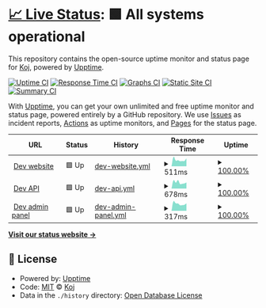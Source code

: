 # [📈 Live Status](https://status.kojdev.com): <!--live status--> **🟩 All systems operational**

This repository contains the open-source uptime monitor and status page for [Koj](https://koj.co/engineering), powered by [Upptime](https://github.com/upptime/upptime).

[![Uptime CI](https://github.com/koj-co/status.kojdev.com/workflows/Uptime%20CI/badge.svg)](https://github.com/koj-co/status.kojdev.com/actions?query=workflow%3A%22Uptime+CI%22)
[![Response Time CI](https://github.com/koj-co/status.kojdev.com/workflows/Response%20Time%20CI/badge.svg)](https://github.com/koj-co/status.kojdev.com/actions?query=workflow%3A%22Response+Time+CI%22)
[![Graphs CI](https://github.com/koj-co/status.kojdev.com/workflows/Graphs%20CI/badge.svg)](https://github.com/koj-co/status.kojdev.com/actions?query=workflow%3A%22Graphs+CI%22)
[![Static Site CI](https://github.com/koj-co/status.kojdev.com/workflows/Static%20Site%20CI/badge.svg)](https://github.com/koj-co/status.kojdev.com/actions?query=workflow%3A%22Static+Site+CI%22)
[![Summary CI](https://github.com/koj-co/status.kojdev.com/workflows/Summary%20CI/badge.svg)](https://github.com/koj-co/status.kojdev.com/actions?query=workflow%3A%22Summary+CI%22)

With [Upptime](https://upptime.js.org), you can get your own unlimited and free uptime monitor and status page, powered entirely by a GitHub repository. We use [Issues](https://github.com/koj-co/status.kojdev.com/issues) as incident reports, [Actions](https://github.com/koj-co/status.kojdev.com/actions) as uptime monitors, and [Pages](https://status.kojdev.com) for the status page.

<!--start: status pages-->
<!-- This summary is generated by Upptime (https://github.com/upptime/upptime) -->
<!-- Do not edit this manually, your changes will be overwritten -->
<!-- prettier-ignore -->
| URL | Status | History | Response Time | Uptime |
| --- | ------ | ------- | ------------- | ------ |
| <img alt="" src="https://favicons.githubusercontent.com/kojdev.com" height="13"> [Dev website](https://kojdev.com) | 🟩 Up | [dev-website.yml](https://github.com/koj-co/status.kojdev.com/commits/HEAD/history/dev-website.yml) | <details><summary><img alt="Response time graph" src="./graphs/dev-website/response-time-week.png" height="20"> 511ms</summary><br><a href="https://status.kojdev.com/history/dev-website"><img alt="Response time 539" src="https://img.shields.io/endpoint?url=https%3A%2F%2Fraw.githubusercontent.com%2Fkoj-co%2Fstatus.kojdev.com%2FHEAD%2Fapi%2Fdev-website%2Fresponse-time.json"></a><br><a href="https://status.kojdev.com/history/dev-website"><img alt="24-hour response time 446" src="https://img.shields.io/endpoint?url=https%3A%2F%2Fraw.githubusercontent.com%2Fkoj-co%2Fstatus.kojdev.com%2FHEAD%2Fapi%2Fdev-website%2Fresponse-time-day.json"></a><br><a href="https://status.kojdev.com/history/dev-website"><img alt="7-day response time 511" src="https://img.shields.io/endpoint?url=https%3A%2F%2Fraw.githubusercontent.com%2Fkoj-co%2Fstatus.kojdev.com%2FHEAD%2Fapi%2Fdev-website%2Fresponse-time-week.json"></a><br><a href="https://status.kojdev.com/history/dev-website"><img alt="30-day response time 596" src="https://img.shields.io/endpoint?url=https%3A%2F%2Fraw.githubusercontent.com%2Fkoj-co%2Fstatus.kojdev.com%2FHEAD%2Fapi%2Fdev-website%2Fresponse-time-month.json"></a><br><a href="https://status.kojdev.com/history/dev-website"><img alt="1-year response time 539" src="https://img.shields.io/endpoint?url=https%3A%2F%2Fraw.githubusercontent.com%2Fkoj-co%2Fstatus.kojdev.com%2FHEAD%2Fapi%2Fdev-website%2Fresponse-time-year.json"></a></details> | <details><summary><a href="https://status.kojdev.com/history/dev-website">100.00%</a></summary><a href="https://status.kojdev.com/history/dev-website"><img alt="All-time uptime 98.18%" src="https://img.shields.io/endpoint?url=https%3A%2F%2Fraw.githubusercontent.com%2Fkoj-co%2Fstatus.kojdev.com%2FHEAD%2Fapi%2Fdev-website%2Fuptime.json"></a><br><a href="https://status.kojdev.com/history/dev-website"><img alt="24-hour uptime 100.00%" src="https://img.shields.io/endpoint?url=https%3A%2F%2Fraw.githubusercontent.com%2Fkoj-co%2Fstatus.kojdev.com%2FHEAD%2Fapi%2Fdev-website%2Fuptime-day.json"></a><br><a href="https://status.kojdev.com/history/dev-website"><img alt="7-day uptime 100.00%" src="https://img.shields.io/endpoint?url=https%3A%2F%2Fraw.githubusercontent.com%2Fkoj-co%2Fstatus.kojdev.com%2FHEAD%2Fapi%2Fdev-website%2Fuptime-week.json"></a><br><a href="https://status.kojdev.com/history/dev-website"><img alt="30-day uptime 94.46%" src="https://img.shields.io/endpoint?url=https%3A%2F%2Fraw.githubusercontent.com%2Fkoj-co%2Fstatus.kojdev.com%2FHEAD%2Fapi%2Fdev-website%2Fuptime-month.json"></a><br><a href="https://status.kojdev.com/history/dev-website"><img alt="1-year uptime 98.18%" src="https://img.shields.io/endpoint?url=https%3A%2F%2Fraw.githubusercontent.com%2Fkoj-co%2Fstatus.kojdev.com%2FHEAD%2Fapi%2Fdev-website%2Fuptime-year.json"></a></details>
| <img alt="" src="https://favicons.githubusercontent.com/api.kojdev.com" height="13"> [Dev API](https://api.kojdev.com) | 🟩 Up | [dev-api.yml](https://github.com/koj-co/status.kojdev.com/commits/HEAD/history/dev-api.yml) | <details><summary><img alt="Response time graph" src="./graphs/dev-api/response-time-week.png" height="20"> 678ms</summary><br><a href="https://status.kojdev.com/history/dev-api"><img alt="Response time 729" src="https://img.shields.io/endpoint?url=https%3A%2F%2Fraw.githubusercontent.com%2Fkoj-co%2Fstatus.kojdev.com%2FHEAD%2Fapi%2Fdev-api%2Fresponse-time.json"></a><br><a href="https://status.kojdev.com/history/dev-api"><img alt="24-hour response time 641" src="https://img.shields.io/endpoint?url=https%3A%2F%2Fraw.githubusercontent.com%2Fkoj-co%2Fstatus.kojdev.com%2FHEAD%2Fapi%2Fdev-api%2Fresponse-time-day.json"></a><br><a href="https://status.kojdev.com/history/dev-api"><img alt="7-day response time 678" src="https://img.shields.io/endpoint?url=https%3A%2F%2Fraw.githubusercontent.com%2Fkoj-co%2Fstatus.kojdev.com%2FHEAD%2Fapi%2Fdev-api%2Fresponse-time-week.json"></a><br><a href="https://status.kojdev.com/history/dev-api"><img alt="30-day response time 1071" src="https://img.shields.io/endpoint?url=https%3A%2F%2Fraw.githubusercontent.com%2Fkoj-co%2Fstatus.kojdev.com%2FHEAD%2Fapi%2Fdev-api%2Fresponse-time-month.json"></a><br><a href="https://status.kojdev.com/history/dev-api"><img alt="1-year response time 729" src="https://img.shields.io/endpoint?url=https%3A%2F%2Fraw.githubusercontent.com%2Fkoj-co%2Fstatus.kojdev.com%2FHEAD%2Fapi%2Fdev-api%2Fresponse-time-year.json"></a></details> | <details><summary><a href="https://status.kojdev.com/history/dev-api">100.00%</a></summary><a href="https://status.kojdev.com/history/dev-api"><img alt="All-time uptime 97.82%" src="https://img.shields.io/endpoint?url=https%3A%2F%2Fraw.githubusercontent.com%2Fkoj-co%2Fstatus.kojdev.com%2FHEAD%2Fapi%2Fdev-api%2Fuptime.json"></a><br><a href="https://status.kojdev.com/history/dev-api"><img alt="24-hour uptime 100.00%" src="https://img.shields.io/endpoint?url=https%3A%2F%2Fraw.githubusercontent.com%2Fkoj-co%2Fstatus.kojdev.com%2FHEAD%2Fapi%2Fdev-api%2Fuptime-day.json"></a><br><a href="https://status.kojdev.com/history/dev-api"><img alt="7-day uptime 100.00%" src="https://img.shields.io/endpoint?url=https%3A%2F%2Fraw.githubusercontent.com%2Fkoj-co%2Fstatus.kojdev.com%2FHEAD%2Fapi%2Fdev-api%2Fuptime-week.json"></a><br><a href="https://status.kojdev.com/history/dev-api"><img alt="30-day uptime 94.50%" src="https://img.shields.io/endpoint?url=https%3A%2F%2Fraw.githubusercontent.com%2Fkoj-co%2Fstatus.kojdev.com%2FHEAD%2Fapi%2Fdev-api%2Fuptime-month.json"></a><br><a href="https://status.kojdev.com/history/dev-api"><img alt="1-year uptime 97.82%" src="https://img.shields.io/endpoint?url=https%3A%2F%2Fraw.githubusercontent.com%2Fkoj-co%2Fstatus.kojdev.com%2FHEAD%2Fapi%2Fdev-api%2Fuptime-year.json"></a></details>
| <img alt="" src="https://favicons.githubusercontent.com/admin.kojdev.com" height="13"> [Dev admin panel](https://admin.kojdev.com) | 🟩 Up | [dev-admin-panel.yml](https://github.com/koj-co/status.kojdev.com/commits/HEAD/history/dev-admin-panel.yml) | <details><summary><img alt="Response time graph" src="./graphs/dev-admin-panel/response-time-week.png" height="20"> 317ms</summary><br><a href="https://status.kojdev.com/history/dev-admin-panel"><img alt="Response time 337" src="https://img.shields.io/endpoint?url=https%3A%2F%2Fraw.githubusercontent.com%2Fkoj-co%2Fstatus.kojdev.com%2FHEAD%2Fapi%2Fdev-admin-panel%2Fresponse-time.json"></a><br><a href="https://status.kojdev.com/history/dev-admin-panel"><img alt="24-hour response time 260" src="https://img.shields.io/endpoint?url=https%3A%2F%2Fraw.githubusercontent.com%2Fkoj-co%2Fstatus.kojdev.com%2FHEAD%2Fapi%2Fdev-admin-panel%2Fresponse-time-day.json"></a><br><a href="https://status.kojdev.com/history/dev-admin-panel"><img alt="7-day response time 317" src="https://img.shields.io/endpoint?url=https%3A%2F%2Fraw.githubusercontent.com%2Fkoj-co%2Fstatus.kojdev.com%2FHEAD%2Fapi%2Fdev-admin-panel%2Fresponse-time-week.json"></a><br><a href="https://status.kojdev.com/history/dev-admin-panel"><img alt="30-day response time 400" src="https://img.shields.io/endpoint?url=https%3A%2F%2Fraw.githubusercontent.com%2Fkoj-co%2Fstatus.kojdev.com%2FHEAD%2Fapi%2Fdev-admin-panel%2Fresponse-time-month.json"></a><br><a href="https://status.kojdev.com/history/dev-admin-panel"><img alt="1-year response time 337" src="https://img.shields.io/endpoint?url=https%3A%2F%2Fraw.githubusercontent.com%2Fkoj-co%2Fstatus.kojdev.com%2FHEAD%2Fapi%2Fdev-admin-panel%2Fresponse-time-year.json"></a></details> | <details><summary><a href="https://status.kojdev.com/history/dev-admin-panel">100.00%</a></summary><a href="https://status.kojdev.com/history/dev-admin-panel"><img alt="All-time uptime 98.20%" src="https://img.shields.io/endpoint?url=https%3A%2F%2Fraw.githubusercontent.com%2Fkoj-co%2Fstatus.kojdev.com%2FHEAD%2Fapi%2Fdev-admin-panel%2Fuptime.json"></a><br><a href="https://status.kojdev.com/history/dev-admin-panel"><img alt="24-hour uptime 100.00%" src="https://img.shields.io/endpoint?url=https%3A%2F%2Fraw.githubusercontent.com%2Fkoj-co%2Fstatus.kojdev.com%2FHEAD%2Fapi%2Fdev-admin-panel%2Fuptime-day.json"></a><br><a href="https://status.kojdev.com/history/dev-admin-panel"><img alt="7-day uptime 100.00%" src="https://img.shields.io/endpoint?url=https%3A%2F%2Fraw.githubusercontent.com%2Fkoj-co%2Fstatus.kojdev.com%2FHEAD%2Fapi%2Fdev-admin-panel%2Fuptime-week.json"></a><br><a href="https://status.kojdev.com/history/dev-admin-panel"><img alt="30-day uptime 94.50%" src="https://img.shields.io/endpoint?url=https%3A%2F%2Fraw.githubusercontent.com%2Fkoj-co%2Fstatus.kojdev.com%2FHEAD%2Fapi%2Fdev-admin-panel%2Fuptime-month.json"></a><br><a href="https://status.kojdev.com/history/dev-admin-panel"><img alt="1-year uptime 98.20%" src="https://img.shields.io/endpoint?url=https%3A%2F%2Fraw.githubusercontent.com%2Fkoj-co%2Fstatus.kojdev.com%2FHEAD%2Fapi%2Fdev-admin-panel%2Fuptime-year.json"></a></details>

<!--end: status pages-->

[**Visit our status website →**](https://status.kojdev.com)

## 📄 License

- Powered by: [Upptime](https://github.com/upptime/upptime)
- Code: [MIT](./LICENSE) © [Koj](https://koj.co/engineering)
- Data in the `./history` directory: [Open Database License](https://opendatacommons.org/licenses/odbl/1-0/)
